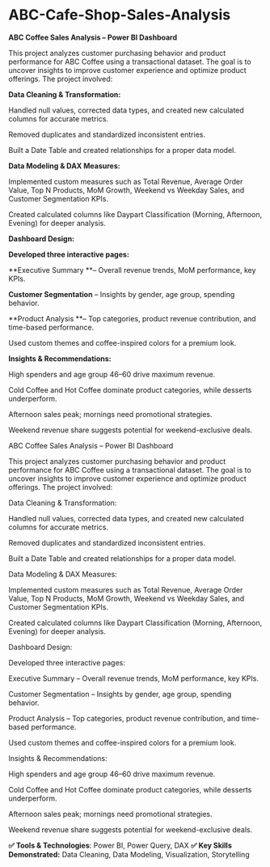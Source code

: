 # ABC-Cafe-Shop-Sales-Analysis

**ABC Coffee Sales Analysis – Power BI Dashboard**

This project analyzes customer purchasing behavior and product performance for ABC Coffee using a transactional dataset. The goal is to uncover insights to improve customer experience and optimize product offerings. The project involved:

**Data Cleaning & Transformation:**

Handled null values, corrected data types, and created new calculated columns for accurate metrics.

Removed duplicates and standardized inconsistent entries.

Built a Date Table and created relationships for a proper data model.

**Data Modeling & DAX Measures:**

Implemented custom measures such as Total Revenue, Average Order Value, Top N Products, MoM Growth, Weekend vs Weekday Sales, and Customer Segmentation KPIs.

Created calculated columns like Daypart Classification (Morning, Afternoon, Evening) for deeper analysis.

**Dashboard Design:**

**Developed three interactive pages:**

**Executive Summary **– Overall revenue trends, MoM performance, key KPIs.

**Customer Segmentation** – Insights by gender, age group, spending behavior.

**Product Analysis **– Top categories, product revenue contribution, and time-based performance.

Used custom themes and coffee-inspired colors for a premium look.

**Insights & Recommendations:**

High spenders and age group 46–60 drive maximum revenue.

Cold Coffee and Hot Coffee dominate product categories, while desserts underperform.

Afternoon sales peak; mornings need promotional strategies.

Weekend revenue share suggests potential for weekend-exclusive deals.

ABC Coffee Sales Analysis – Power BI Dashboard

This project analyzes customer purchasing behavior and product performance for ABC Coffee using a transactional dataset. The goal is to uncover insights to improve customer experience and optimize product offerings. The project involved:

Data Cleaning & Transformation:

Handled null values, corrected data types, and created new calculated columns for accurate metrics.

Removed duplicates and standardized inconsistent entries.

Built a Date Table and created relationships for a proper data model.

Data Modeling & DAX Measures:

Implemented custom measures such as Total Revenue, Average Order Value, Top N Products, MoM Growth, Weekend vs Weekday Sales, and Customer Segmentation KPIs.

Created calculated columns like Daypart Classification (Morning, Afternoon, Evening) for deeper analysis.

Dashboard Design:

Developed three interactive pages:

Executive Summary – Overall revenue trends, MoM performance, key KPIs.

Customer Segmentation – Insights by gender, age group, spending behavior.

Product Analysis – Top categories, product revenue contribution, and time-based performance.

Used custom themes and coffee-inspired colors for a premium look.

Insights & Recommendations:

High spenders and age group 46–60 drive maximum revenue.

Cold Coffee and Hot Coffee dominate product categories, while desserts underperform.

Afternoon sales peak; mornings need promotional strategies.

Weekend revenue share suggests potential for weekend-exclusive deals.

**✅ Tools & Technologies**: Power BI, Power Query, DAX
**✅ Key Skills Demonstrated:** Data Cleaning, Data Modeling, Visualization, Storytelling
